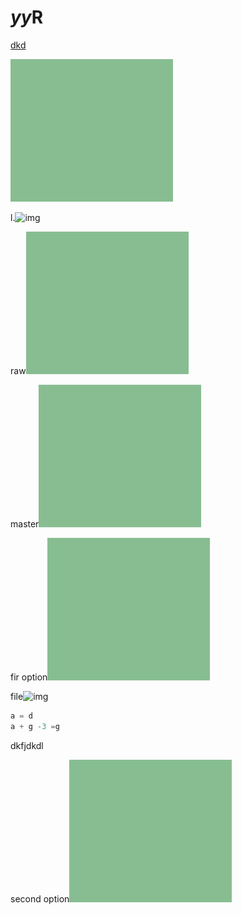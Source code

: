 # $yy$R

[dkd](https://github.com/jk-jang/TIL/blob/master/R/function.md)

![img](./Shiny/testimg/img.JPG)

l.![img](C:/Users/Administrator/Desktop/R/Shiny\testimg\img.JPG)



raw![img](https://github.com/jk-jang/R/raw/master/Shiny/testimg/img.JPG)





master![img.JPG](https://github.com/jk-jang/R/blob/master/Shiny/testimg/img.JPG?raw=true)







fir option![img](Shiny/testimg/img.JPG)





file![img](http://cfile26.uf.tistory.com/image/2635E73456F784B70D8D04)





```python
a = d
a + g -3 =g
```

dkfjdkdl



second option![img](Shiny/testimg/img.JPG)